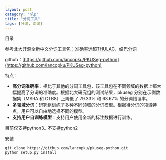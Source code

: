 ```yaml
---
layout: post
category: "nlp"
title: "分词工具"
tags: [分词, 切词]
---
```


目录

<!-- TOC -->


<!-- /TOC -->

参考[北大开源全新中文分词工具包：准确率远超THULAC、结巴分词](https://mp.weixin.qq.com/s?__biz=MzA3MzI4MjgzMw==&mid=2650755353&idx=3&sn=12aacb01478eb362584581383117200f&chksm=871a9567b06d1c71dba040d3614dbae2b07ad693865c18556240d7bf958a3e026a298cf26853&mpshare=1&scene=1&srcid=0113bqxHuiWfIiVCVso4KrY1&pass_ticket=GbqnkzYDgSDQxJoviNYzckA8ZJ6bULsWpoyug4CHgCsT0B80C5nEC38bRj4CywCT#rd)

github：[https://github.com/lancopku/PKUSeg-python](https://github.com/lancopku/PKUSeg-python)

特点：

+ **高分词准确率**：相比于其他的分词工具包，该工具包在不同领域的数据上都大幅提高了分词的准确度。根据北大研究组的测试结果，pkuseg 分别在示例数据集（MSRA 和 CTB8）上降低了 79.33% 和 63.67% 的分词错误率。
+ **多领域分词**：研究组训练了多种不同领域的分词模型。根据待分词的领域特点，用户可以自由地选择不同的模型。
+ **支持用户自训练模型**：支持用户使用全新的标注数据进行训练。

目前仅支持python3...不支持python2

安装

```shell
git clone https://github.com/lancopku/pkuseg-python.git
python setup.py install
```
